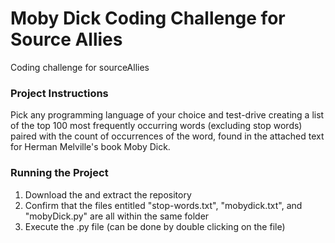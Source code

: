 # Moby Dick Coding Challenge for Source Allies
Coding challenge for sourceAllies
### Project Instructions
Pick any programming language of your choice and test-drive creating a list of the top 100 most frequently occurring words (excluding stop words) paired with the count of occurrences of the word, found in the attached text for Herman Melville's book Moby Dick.  
### Running the Project
1. Download the and extract the repository
2. Confirm that the files entitled "stop-words.txt", "mobydick.txt", and "mobyDick.py" are all within the same folder
3. Execute the .py file (can be done by double clicking on the file)

